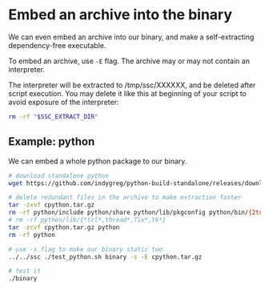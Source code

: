 # Embed an archive into the binary

We can even embed an archive into our binary, and make a self-extracting dependency-free executable.

To embed an archive, use `-E` flag. The archive may or may not contain an interpreter.

The interpreter will be extracted to /tmp/ssc/XXXXXX, and be deleted after script execution. You may delete it like this at beginning of your script to avoid exposure of the interpreter:

```bash
rm -rf "$SSC_EXTRACT_DIR"
```

## Example: python

We can embed a whole python package to our binary.

```bash
# download standalone python
wget https://github.com/indygreg/python-build-standalone/releases/download/20240107/cpython-3.10.13+20240107-x86_64-unknown-linux-gnu-install_only.tar.gz -O cpython.tar.gz

# delete redundant files in the archive to make extraction faster
tar -zxvf cpython.tar.gz
rm -rf python/include python/share python/lib/pkgconfig python/bin/{2to3*,idle*,pip*,pydoc*,*-config}
# rm -rf python/lib/{*tcl*,thread*,Tix*,tk*}
tar -zcvf cpython.tar.gz python
rm -rf python

# use -s flag to make our binary static too
../../ssc ./test_python.sh binary -s -E cpython.tar.gz

# test it
./binary
```
